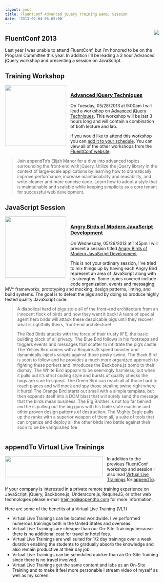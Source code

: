```yaml
---
layout: post
title: FluentConf Advanced jQuery Training &amp; Session
date: '2013-02-04 06:05:00'
---
```


<div class="separator" style="clear: both; text-align: center;">
<a href="http://1.bp.blogspot.com/-FsOHlbHNDTg/UQTH_iM4PfI/AAAAAAAAW-Q/HntS_wwqaVs/s1600/Fluent3.jpg" imageanchor="1" style="clear: right; float: right; margin-bottom: 1em; margin-left: 1em;"><img border="0" src="http://1.bp.blogspot.com/-FsOHlbHNDTg/UQTH_iM4PfI/AAAAAAAAW-Q/HntS_wwqaVs/s1600/Fluent3.jpg" /></a></div>
<h2>
FluentConf 2013</h2>

Last year I was unable to attend FluentConf, but I'm honored to be on the Program Committee this year. In addition I'll be leading a 3 hour Advanced jQuery workshop and presenting a session on JavaScript.

<h2>
Training Workshop</h2>
<div class="separator" style="clear: both; text-align: center;">
<a href="http://2.bp.blogspot.com/-pO4u2wwedpU/UQdifChEhJI/AAAAAAAAXCY/k1eGH0FTpY8/s1600/jquery-logo-150x150.jpg" imageanchor="1" style="clear: left; float: left; margin-bottom: 1em; margin-right: 1em;"><img border="0" height="200" src="http://2.bp.blogspot.com/-pO4u2wwedpU/UQdifChEhJI/AAAAAAAAXCY/k1eGH0FTpY8/s200/jquery-logo-150x150.jpg" width="200" /></a></div>
<h3>
<a href="http://fluentconf.com/fluent2013/public/schedule/detail/28509">Advanced jQuery Techniques</a></h3>

On Tuesday, 05/28/2013 at 9:00am I will lead a workshop on <a href="http://fluentconf.com/fluent2013/public/schedule/detail/28509">Advanced jQuery Techniques</a>. This workshop will be last 3 hours long and will contain a combination of both lecture and lab.

If you would like to attend this workshop you can <a href="http://fluentconf.com/fluent2013/public/schedule/add/28509">add it to your schedule</a>. You can view all of the other workshops from the <a href="http://fluentconf.com/fluent2013/public/schedule/stype/workshop">FluentConf website</a>.

<blockquote>
Join appendTo’s Elijah Manor for a dive into advanced topics surrounding the front-end with jQuery. Utilize the jQuery library in the context of large-scale applications by learning how to dramatically improve performance, increase maintainability and reusability, and write cleaner and more concise code. Learn how to adopt a style that is maintainable and scalable while keeping simplicity as a core tenant for successful web development.</blockquote>

<h2>
JavaScript Session</h2>
<div class="separator" style="clear: both; text-align: center;">
<a href="http://4.bp.blogspot.com/-pzZQqoVbl48/UQdiTqb-9wI/AAAAAAAAXCQ/KiXM4Qpvhho/s1600/angry-birds.png" imageanchor="1" style="clear: left; float: left; margin-bottom: 1em; margin-right: 1em;"><img border="0" height="200" src="http://4.bp.blogspot.com/-pzZQqoVbl48/UQdiTqb-9wI/AAAAAAAAXCQ/KiXM4Qpvhho/s200/angry-birds.png" width="200" /></a></div>
<h3>
<a href="http://fluentconf.com/fluent2013/public/schedule/detail/27839">Angry Birds of Modern JavaScript Development</a></h3>

On Wednesday, 05/29/2013 at 1:45pm I will present a session titled <a href="http://fluentconf.com/fluent2013/public/schedule/detail/27839">Angry Birds of Modern JavaScript Development</a>.

This is not your ordinary session, I've tried to mix things up by having each Angry Bird represent an area of JavaScript along with its strengths. Some topics covered include code organization, events and messaging, MV* frameworks, prototyping and mocking, design patterns, linting, and build systems. The goal is to defeat the pigs and by doing so produce highly tested quality JavaScript code.

<blockquote>
A diabolical herd of pigs stole all of the front-end architecture from an innocent flock of birds and now they want it back! A team of special agent hero birds will attack these despicable pigs until they recover what is rightfully theirs, front-end architecture!

The Red Birds attacks with the force of their trusty IIFE, the basic building block of all privacy. The Blue Bird follows in his footsteps and triggers events and messages that scatter to infiltrate the pig’s castle. The Yellow Bird comes with a Require.JS speed booster and dynamically injects scripts against those pesky swine. The Black Bird is soon to follow and he provides a much more organized approach to fighting these porkers and introduces the Backbone.js bomb to their dismay. The White Bird appears to be seemingly harmless, but when it pulls out it’s strict coding style and bursts of quality checks the hogs are sure to squeal. The Green Bird can reach all of those hard to reach places and will mock and spy those stealing swine right where it hurts! The Orange Bird starts out small with a simple template, but then expands itself into a DOM blast that will surely send the message that the birds mean business. The Big Brother is not too far behind and he is pulling out the big guns with his finite state machine and other proven design patterns of destruction. The Mighty Eagle pulls up the ranks with a superior weapon of them all, a suite of tools that can organize and deploy all the other birds into battle against their soon to be be vanquished foe.</blockquote>

<div class="separator" style="clear: both; text-align: center;">
</div>
<h2>
appendTo Virtual Live Trainings</h2>

<div class="separator" style="clear: both; text-align: center;">
<a href="http://4.bp.blogspot.com/-GUge2ksHu5I/UQdjZlALRhI/AAAAAAAAXCo/PWu8Nni_fNo/s1600/appendto-logo.png" imageanchor="1" style="clear: left; float: left; margin-bottom: 1em; margin-right: 1em;"><img border="0" height="69" src="http://4.bp.blogspot.com/-GUge2ksHu5I/UQdjZlALRhI/AAAAAAAAXCo/PWu8Nni_fNo/s320/appendto-logo.png" width="320" /></a></div>
In addition to the previous FluentConf workshop and session I also lead <a href="http://appendto.com/training/">Virtual Live Trainings</a> for <a href="http://appendto.com/">appendTo</a>. 

If your company is interested in a private remote training experience on JavaScript, jQuery, Backbone.js, Underscore.js, RequireJS, or other web technologies please e-mail <a href="mailto:training@appendto.com">training@appendto.com</a> for more information.

Here are some of the benefits of a Virtual Live Training (VLT)
<ul>
<li>Virtual Live Trainings can be located worldwide. I've performed numerous trainings both in the United States and overseas.</li>
<li>Virtual Live Trainings are cheaper than our On-Site Trainings because there is no additional cost for travel or hotel fees.</li>
<li>Virtual Live Trainings are well suited for 1/2 day trainings over a week duration enabling the students to gradually absorb the knowledge and also remain productive at their day job.</li>
<li>Virtual Live Trainings can be scheduled quicker than an On-Site Training since there is no travel involved.</li>
<li>Virtual Live Trainings get the same content and labs as an On-Site Training and to make it feel more personable I stream video of myself as well as my screen.</li>
</ul>
